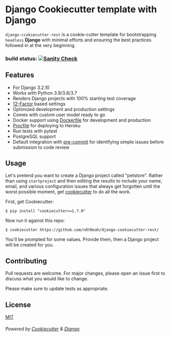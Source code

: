 # Django Cookiecutter template with Django

`django-ccokiecutter-rest` is a cookie-cutter template for bootstrapping `headless` **Django** with minimal efforts and ensuring the best practices followed in at the very beginning.

### build status: [![Sanity Check](https://github.com/n0tNoah/django-cookiecutter-rest/actions/workflows/sanitycheck.yml/badge.svg)](https://github.com/n0tNoah/django-cookiecutter-rest/actions/workflows/sanitycheck.yml)

## Features

- For Django 3.2.10
- Works with Python 3.9/3.8/3.7
- Renders Django projects with 100% starting test coverage
- [12-Factor](http://12factor.net/) based settings
- Optimized development and production settings
- Comes with custom user model ready to go
- Docker support using [Dockerfile](https://github.com/docker) for development and production
- [Procfile](https://devcenter.heroku.com/articles/procfile) for deploying to Heroku
- Run tests with pytest
- PostgreSQL support
- Default integration with [pre-commit](https://github.com/pre-commit/pre-commit) for identifying simple issues before submission to code review

## Usage

Let's pretend you want to create a Django project called "petstore". Rather than using `startproject`
and then editing the results to include your name, email, and various configuration issues that always get forgotten until the worst possible moment, get [cookiecutter](https://github.com/cookiecutter/cookiecutter) to do all the work.

First, get Cookiecutter:

    $ pip install "cookiecutter>=1.7.0"

Now run it against this repo:

    $ cookiecutter https://github.com/n0tNoah/django-cookiecutter-rest/

You'll be prompted for some values. Provide them, then a Django project will be created for you.

## Contributing

Pull requests are welcome. For major changes, please open an issue first to discuss what you would like to change.

Please make sure to update tests as appropriate.

## License

[MIT](https://choosealicense.com/licenses/mit/)

###### Powered by [Cookiecutter](https://github.com/cookiecutter/cookiecutter) & [Django](https://www.djangoproject.com/)

